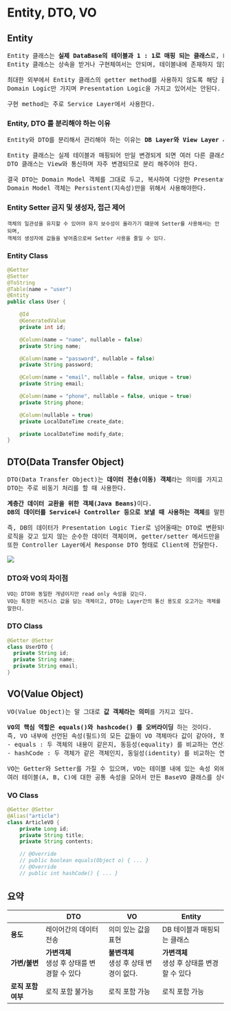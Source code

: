 # Entity, DTO, VO
## Entity
<pre>
Entity 클래스는 <b>실제 DataBase의 테이블과 1 : 1로 매핑 되는 클래스</b>로, <b>DB의 테이블내에 존재하는 컬럼만을 속성(필드)으로</b> 가져야 한다.
Entity 클래스는 상속을 받거나 구현체여서는 안되며, 테이블내에 존재하지 않는 컬럼을 가져서도 안된다.

최대한 외부에서 Entity 클래스의 getter method를 사용하지 않도록 해당 클래스 안에서 필요한 로직 method을 구현 해야하고,
Domain Logic만 가지며 Presentation Logic을 가지고 있어서는 안된다.

구현 method는 주로 Service Layer에서 사용한다.
</pre>
### Entity, DTO 를 분리해야 하는 이유
<pre>
Entity와 DTO를 분리해서 관리해야 하는 이유는 <b>DB Layer와 View Layer 사이의 역할을 분리</b> 하기 위해서다.

Entity 클래스는 실제 테이블과 매핑되어 만일 변경되게 되면 여러 다른 클래스에 영향을 끼친다.
DTO 클래스는 View와 통신하며 자주 변경되므로 분리 해주어야 한다.

결국 DTO는 Domain Model 객체를 그대로 두고, 복사하여 다양한 Presentation Logic을 추가한 정도로 사용하며
Domain Model 객체는 Persistent(지속성)만을 위해서 사용해야한다.
</pre>
### Entity Setter 금지 및 생성자, 접근 제어
```
객체의 일관성을 유지할 수 있어야 유지 보수성이 올라가기 떄문에 Setter를 사용해서는 안되며,
객체의 생성자에 값들을 넣어줌으로써 Setter 사용을 줄일 수 있다.
```
### Entity Class
```java
@Getter
@Setter
@ToString
@Table(name = "user")
@Entity
public class User {

    @Id
    @GeneratedValue
    private int id;

    @Column(name = "name", nullable = false)
    private String name;

    @Column(name = "password", nullable = false)
    private String password;

    @Column(name = "email", nullable = false, unique = true)
    private String email;

    @Column(name = "phone", nullable = false, unique = true)
    private String phone;

    @Column(nullable = true)
    private LocalDateTime create_date;

    private LocalDateTime modify_date;
}
```
## DTO(Data Transfer Object)
<pre>
DTO(Data Transfer Object)는 <b>데이터 전송(이동) 객체</b>라는 의미를 가지고 있다.
DTO는 주로 비동기 처리를 할 때 사용한다.

<b>계층간 데이터 교환을 위한 객체(Java Beans)</b>이다.
<b>DB의 데이터를 Service나 Controller 등으로 보낼 때 사용하는 객체</b>를 말한다.

즉, DB의 데이터가 Presentation Logic Tier로 넘어올때는 DTO로 변환되어 오고가는 것이다.
로직을 갖고 있지 않는 순수한 데이터 객체이며, getter/setter 메서드만을 갖는다.
또한 Controller Layer에서 Response DTO 형태로 Client에 전달한다.

<img src="img"/>
</pre>
### DTO와 VO의 차이점
```
VO는 DTO와 동일한 개념이지만 read only 속성을 갖는다.
VO는 특정한 비즈니스 값을 담는 객체이고, DTO는 Layer간의 통신 용도로 오고가는 객체를 말한다.
```
### DTO Class
```java
@Getter @Setter
class UserDTO {
  private String id;
  private String name;
  private String email;
}
```
## VO(Value Object)
<pre>
VO(Value Object)는 말 그대로 <b>값 객체라는 의미</b>를 가지고 있다.

<b>VO의 핵심 역할은 equals()와 hashcode() 를 오버라이딩</b> 하는 것이다.
즉, VO 내부에 선언된 속성(필드)의 모든 값들이 VO 객체마다 값이 같아야, 똑같은 객체라고 판별한다.
- equals : 두 객체의 내용이 같은지, 동등성(equality) 를 비교하는 연산자
- hashCode : 두 객체가 같은 객체인지, 동일성(identity) 를 비교하는 연산자

VO는 Getter와 Setter를 가질 수 있으며, VO는 테이블 내에 있는 속성 외에 추가적인 속성을 가질 수 있으며,
여러 테이블(A, B, C)에 대한 공통 속성을 모아서 만든 BaseVO 클래스를 상속받아서 사용할 수도 있다.
</pre>
### VO Class
```java
@Getter @Setter
@Alias("article")
class ArticleVO {
    private Long id;
    private String title;
    private String contents;

    // @Override
    // public boolean equals(Object o) { ... }
    // @Override
    // public int hashCode() { ... }
```
## 요약
| |**DTO**|**VO**|**Entity**|
|------|------|------|------|
|**용도**|레이어간의 데이터 전송|의미 있는 값을 표현|DB 테이블과 매핑되는 클래스|
|**가변/불변**|**가변객체**</br>생성 후 상태를 변경할 수 있다|**불변객체**</br>생성 후 상태 변경이 없다.|**가변객체** </br>생성 후 상태를 변경할 수 있다|
|**로직 포함 여부**|로직 포함 불가능|로직 포함 가능|로직 포함 가능|
